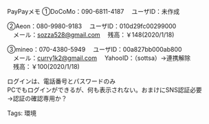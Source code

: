 PayPayメモ ①DoCoMo：090-6811-4187 　ユーザID：未作成

②Aeon：080-9980-9183 　ユーザID：010d29fc00299000  
　メール：sozza528@gmail.com 　残高：￥148(2020/1/18)  

③mineo：070-4380-5949 　ユーザID：00a827bb000ab800  
　メール：curry1k2@gmail.com 　YahooID：（sottsa）→連携解除  
　残高：￥100(2020/1/18)  

ログインは、電話番号とパスワードのみ  
PCでもログインができるが、何も表示されない。おまけにSNS認証必要  
→認証の確認専用か？  

Tags: 環境